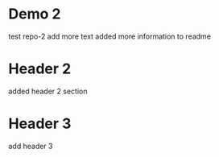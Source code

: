 # Demo 2
test repo-2
add more text
added more information to readme
# Header 2
added header 2 section
# Header 3

add header 3